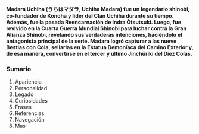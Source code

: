 

#### Madara Uchiha (うちはマダラ, Uchiha Madara) fue un legendario shinobi, co-fundador de Konoha y líder del Clan Uchiha durante su tiempo. Además, fue la pasada Reencarnación de Indra Ōtsutsuki. Luego, fue revivido en la Cuarta Guerra Mundial Shinobi para luchar contra la Gran Alianza Shinobi, revelando sus verdaderas intenciones, haciéndolo el antagonista principal de la serie. Madara logró capturar a las nueve Bestias con Cola, sellarlas en la Estatua Demoníaca del Camino Exterior y, de esa manera, convertirse en el tercer y último Jinchūriki del Diez Colas.

### Sumario
1. Apariencia
2. Personalidad
3. Legado
4. Curiosidades
5. Frases
6. Referencias
7. Navegación
8. Mas
